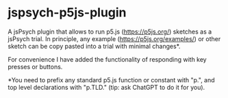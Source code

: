 # jspsych-p5js-plugin
A jsPsych plugin that allows to run p5.js (https://p5js.org/) sketches as a jsPsych trial. 
In principle, any example (https://p5js.org/examples/) or other sketch can be copy pasted into a trial with minimal changes*.

For convenience I have added the functionality of responding with key presses or buttons.

*You need to prefix any standard p5.js function or constant with "p.", and top level declarations with "p.TLD." (tip: ask ChatGPT to do it for you). 
